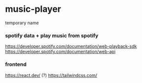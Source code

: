 # music-player
temporary name

### spotify data + play music from spotify
https://developer.spotify.com/documentation/web-playback-sdk
https://developer.spotify.com/documentation/web-api

### frontend
https://react.dev/ (?)
https://tailwindcss.com/
